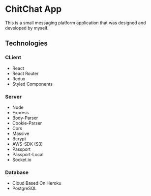 # ChitChat App

This is a small messaging platform application that was designed and developed by myself.

## Technologies

### CLient

- React
- React Router
- Redux
- Styled Components

### Server

- Node
- Express
- Body-Parser
- Cookie-Parser
- Cors
- Massive
- Bcrypt
- AWS-SDK (S3)
- Passport
- Passport-Local
- Socket.io

### Database
- Cloud Based On Heroku
- PostgreSQL
